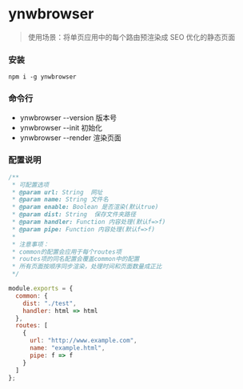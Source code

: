 # ynwbrowser

> 使用场景：将单页应用中的每个路由预渲染成 SEO 优化的静态页面

### 安装

```shell
npm i -g ynwbrowser
```

### 命令行

- ynwbrowser --version 版本号
- ynwbrowser --init 初始化
- ynwbrowser --render 渲染页面

### 配置说明

```js
/**
 * 可配置选项
 * @param url: String  网址
 * @param name: String 文件名
 * @param enable: Boolean 是否渲染(默认true)
 * @param dist: String  保存文件夹路径
 * @param handler: Function 内容处理(默认f=>f)
 * @param pipe: Function 内容处理(默认f=>f)
 *
 * 注意事项：
 * common的配置会应用于每个routes项
 * routes项的同名配置会覆盖common中的配置
 * 所有页面按顺序同步渲染，处理时间和页面数量成正比
 */

module.exports = {
  common: {
    dist: "./test",
    handler: html => html
  },
  routes: [
    {
      url: "http://www.example.com",
      name: "example.html",
      pipe: f => f
    }
  ]
};
```
